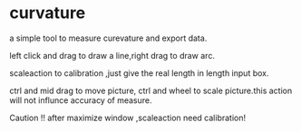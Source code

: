 # curvature
a simple tool to measure curevature and export data.

left click and drag to draw a line,right drag to draw arc.

scaleaction to calibration ,just give the real length in length input box.

ctrl and mid drag to move picture, ctrl and wheel to scale picture.this action will not influnce accuracy of measure.

Caution !!  after maximize window ,scaleaction need calibration! 
